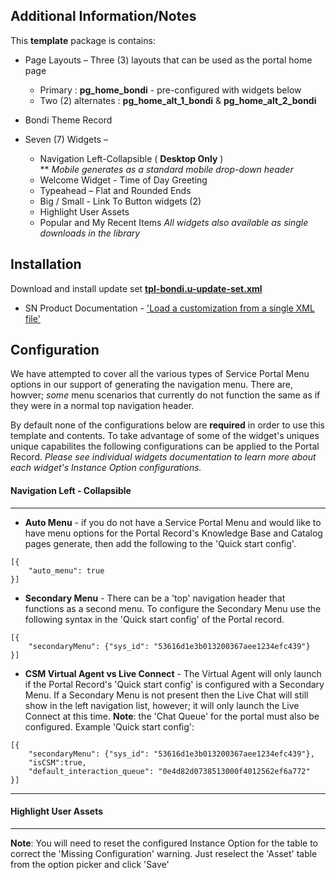 ## Additional Information/Notes

This __template__ package is contains:
* Page Layouts – Three (3) layouts that can be used as the portal home page
  * Primary : __pg_home_bondi__ - pre-configured with widgets below
  * Two (2) alternates : __pg_home_alt_1_bondi__ & __pg_home_alt_2_bondi__
 
 
* Bondi Theme Record


* Seven (7) Widgets – 
  * Navigation Left-Collapsible ( __Desktop Only__ ) <br/>
   ** _Mobile generates as a standard mobile drop-down header_
  * Welcome Widget - Time of Day Greeting
  * Typeahead – Flat and Rounded Ends
  * Big / Small - Link To Button widgets (2)
  * Highlight User Assets
  * Popular and My Recent Items
_All widgets also available as single downloads in the library_

## Installation

Download and install update set **[tpl-bondi.u-update-set.xml](https://github.com/platform-experience/portal-template-library/blob/master/src/tpl-sample-item/tpl-bondi.u-update-set.xml)**

* SN Product Documentation - ['Load a customization from a single XML file'](https://docs.servicenow.com/bundle/kingston-application-development/page/build/system-update-sets/task/t_SaveAnUpdateSetAsAnXMLFile.html)

## Configuration

We have attempted to cover all the various types of Service Portal Menu options in our support of generating the navigation menu.  There are, howver; _some_ menu scenarios that currently do not function the same as if they were in a normal top navigation header.  

By default none of the configurations below are __required__ in order to use this template and contents.
To take advantage of some of the widget's uniques unique capabilites the following configurations can be applied to the Portal Record.  _Please see individual widgets documentation to learn more about each widget's Instance Option configurations._

#### Navigation Left - Collapsible
---

* __Auto Menu__ - if you do not have a Service Portal Menu and would like to have menu options for the Portal Record's Knowledge Base and Catalog pages generate, then add the following to the 'Quick start config'.
```
[{
	"auto_menu": true
}]
```

* __Secondary Menu__ - There can be a 'top' navigation header that functions as a second menu.  To configure the Secondary Menu use the following syntax in the 'Quick start config' of the Portal record.
```
[{
	"secondaryMenu": {"sys_id": "53616d1e3b013200367aee1234efc439"}
}]
```

* __CSM Virtual Agent vs Live Connect__ -   The Virtual Agent will only launch if the Portal Record's 'Quick start config' is configured with a Secondary Menu.  If a Secondary Menu is not present then the Live Chat will still show in the left navigation list, however; it will only launch the Live Connect at this time. __Note__: the 'Chat Queue' for the portal must also be configured.  Example 'Quick start config':
```
[{
	"secondaryMenu": {"sys_id": "53616d1e3b013200367aee1234efc439"},
	"isCSM":true,
	"default_interaction_queue": "0e4d82d0738513000f4012562ef6a772"
}]
```

---

#### Highlight User Assets
---

__Note__: You will need to reset the configured Instance Option for the table to correct the 'Missing Configuration' warning.  Just reselect the 'Asset' table from the option picker and click 'Save'
